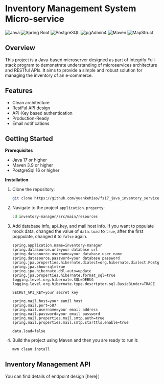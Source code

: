 # Inventory Management System Micro-service

![Java](https://img.shields.io/badge/Java-17-blue)
![Spring Boot](https://img.shields.io/badge/Spring%20Boot-3.3.0-brightgreen)
![PostgreSQL](https://img.shields.io/badge/PostgreSQL-16.2-blue)
![pgAdmin4](https://img.shields.io/badge/pgAdmin4-8.4-blue)
![Maven](https://img.shields.io/badge/Maven-3.9.7-red)
![MapStruct](https://img.shields.io/badge/MapStruct-1.5.5.Final-ff69b4)

## Overview
This project is a Java-based microserver designed as part of Integrify Full-stack program to demonstrate understanding of microservices architecture and RESTful APIs. It aims to provide a simple and robust  solution for managing the inventory of an e-commerce.

## Features
- Clean architecture
- RestFul API design
- API-Key based authentication
- Production-Ready
- Email notifications

## Getting Started
**Prerequisites**
- Java 17 or higher
- Maven 3.9 or higher
- PostgreSql 16 or higher

**Installation**
1. Clone the repository:
    ```bash
    git clone https://github.com/yuankeMiao/fs17_java_inventory_service.git
    ```
2. Navigate to the project `application.property`:
    ```bash
    cd inventory-manager/src/main/resources
    ```
3. Add database info, api_key, and mail host info. If you want to populate mock data, changed the value of `data.load` to `true`, after the first poppulate, changed it to `false` again.
    ```
    spring.application.name=inventory-manager
    spring.datasource.url=your database url
    spring.datasource.username=your database user name
    spring.datasource.password=your database password
    spring.jpa.properties.hibernate.dialect=org.hibernate.dialect.PostgreSQLDialect
    spring.jpa.show-sql=true
    spring.jpa.hibernate.ddl-auto=update
    spring.jpa.properties.hibernate.format_sql=true
    logging.level.org.hibernate.SQL=DEBUG
    logging.level.org.hibernate.type.descriptor.sql.BasicBinder=TRACE

    SECRET_API_KEY=your secret key

    spring.mail.host=your eamil host
    spring.mail.port=587
    spring.mail.username=your email address
    spring.mail.password=your email password
    spring.mail.properties.mail.smtp.auth=true
    spring.mail.properties.mail.smtp.starttls.enable=true

    data.load=false
    ```
    
3. Build the project using Maven and then you are ready to run it:
    ```bash
    mvn clean install
    ```

## Inventory Management API
You can find details of endpoint design [here](
### 


